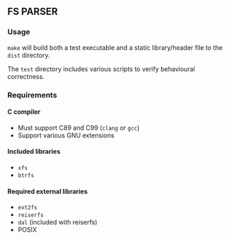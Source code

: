 ## FS PARSER ##
### Usage ###
`make` will build both a test executable and a static library/header file to the `dist` directory.

The `test` directory includes various scripts to verify behavioural correctness.

### Requirements ###

#### C compiler ####
* Must support C89 and C99 (`clang` or `gcc`)
* Support various GNU extensions

#### Included libraries ####
* `xfs`
* `btrfs`

#### Required external libraries ####
* `ext2fs`
* `reiserfs`
* `dal` (included with reiserfs)
* POSIX
